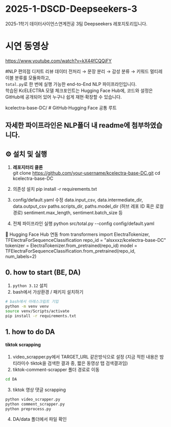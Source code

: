 # 2025-1-DSCD-Deepseekers-3
2025-1학기 데이터사이언스연계전공 3팀 Deepseekers 레포지토리입니다.

# 시연 동영상
https://www.youtube.com/watch?v=kX44fCQQjFY

#NLP
편의점 디저트 리뷰 데이터 전처리 → 문장 분리 → 감성 분류 → 키워드 멀티레이블 분류를 모듈화하고,  
`total.py`로 한 번에 실행 가능한 end-to-End NLP 파이프라인입니다.  
학습된 KcELECTRA 모델 체크포인트는 Hugging Face Hub에, 코드와 설정은 GitHub에 공개되어 있어 누구나 쉽게 재현·확장할 수 있습니다.

kcelectra-base-DC/ # GitHub·Hugging Face 공통 루트

자세한 파이프라인은 NLP폴더 내 readme에 첨부하였습니다.
---

## ⚙️ 설치 및 실행

1. **레포지터리 클론**  
   git clone https://github.com/your-username/kcelectra-base-DC.git
   cd kcelectra-base-DC
   
3. 의존성 설치
pip install -r requirements.txt

4. config/default.yaml 수정
data.input_csv, data.intermediate_dir, data.output_csv
paths.scripts_dir, paths.model_dir (허브 레포 ID 혹은 로컬 경로)
sentiment.max_length, sentiment.batch_size 등

5. 전체 파이프라인 실행
python src/total.py --config config/default.yaml


🚀 Hugging Face Hub 연동
from transformers import ElectraTokenizer, TFElectraForSequenceClassification
repo_id = "alsxxxz/kcelectra-base-DC"
tokenizer = ElectraTokenizer.from_pretrained(repo_id)
model     = TFElectraForSequenceClassification.from_pretrained(repo_id, num_labels=2)



## 0. how to start (BE, DA)
1. `python 3.12` 설치
2. bash에서 가상환경 / 패키지 설치하기
```bash
# bash에서 아래스크립트 기입
python -m venv venv
source venv/Scripts/activate
pip install -r requirements.txt
```

## 1. how to do DA

#### tiktok scrapping
1. video_scrapper.py에서 TARGET_URL 같은방식으로 설정 (지금 적힌 내용은 밤티라미수 tiktok을 검색한 결과 중, 짧은 동영상 탭 검색결과임)
2. tiktok-comment-scrapper 폴더 경로로 이동
```bash
cd DA
```
3. tiktok 영상 댓글 scrapping
```bash
python video_scrapper.py
python comment_scrapper.py
python preprocess.py
```
4. DA/data 폴더에서 파일 확인
   
